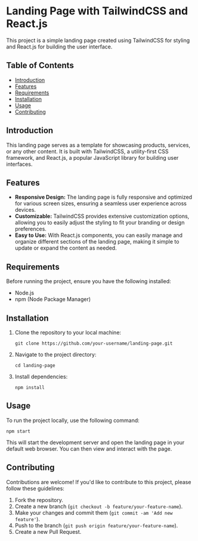 # Landing Page with TailwindCSS and React.js

This project is a simple landing page created using TailwindCSS for styling and React.js for building the user interface.

## Table of Contents

- [Introduction](#introduction)
- [Features](#features)
- [Requirements](#requirements)
- [Installation](#installation)
- [Usage](#usage)
- [Contributing](#contributing)

## Introduction

This landing page serves as a template for showcasing products, services, or any other content. It is built with TailwindCSS, a utility-first CSS framework, and React.js, a popular JavaScript library for building user interfaces.

## Features

- **Responsive Design:** The landing page is fully responsive and optimized for various screen sizes, ensuring a seamless user experience across devices.
- **Customizable:** TailwindCSS provides extensive customization options, allowing you to easily adjust the styling to fit your branding or design preferences.
- **Easy to Use:** With React.js components, you can easily manage and organize different sections of the landing page, making it simple to update or expand the content as needed.

## Requirements

Before running the project, ensure you have the following installed:

- Node.js
- npm (Node Package Manager)

## Installation

1. Clone the repository to your local machine:

   ```
   git clone https://github.com/your-username/landing-page.git
   ```

2. Navigate to the project directory:

   ```
   cd landing-page
   ```

3. Install dependencies:

   ```
   npm install
   ```

## Usage

To run the project locally, use the following command:

```
npm start
```

This will start the development server and open the landing page in your default web browser. You can then view and interact with the page.

## Contributing

Contributions are welcome! If you'd like to contribute to this project, please follow these guidelines:

1. Fork the repository.
2. Create a new branch (`git checkout -b feature/your-feature-name`).
3. Make your changes and commit them (`git commit -am 'Add new feature'`).
4. Push to the branch (`git push origin feature/your-feature-name`).
5. Create a new Pull Request.
